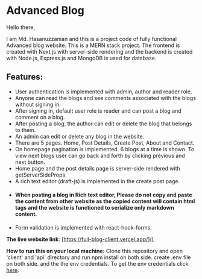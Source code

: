# Advanced Blog

Hello there, 

I am Md. Hasanuzzaman and this is a project code of fully functional Advanced blog website.
This is a MERN stack project. The frontend is created with Next.js with server-side rendering and the backend is created with Node.js, Express.js and MongoDB is used for database. 


## Features:
* User authentication is implemented with admin, author and reader role. 
* Anyone can read the blogs and see comments associated with the blogs without signing in.
* After signing in, default user role is reader and can post a blog and comment on a blog.
* After posting a blog, the author can edit or delete the blog that belongs to them.
* An admin can edit or delete any blog in the website.
* There are 5 pages. Home, Post Details, Create Post, About and Contact.
* On homepage pagination is implemented. 6 blogs at a time is shown. To view next blogs user can go back and forth by clicking previous and next button.
* Home page and the post details page is server-side rendered with getServerSideProps.
* A rich text editor (draft-js) is implemented in the create post page.
* #### When posting a blog in Rich text editor, Please do not copy and paste the content from other website as the copied content will contain html tags and the website is functioned to serialize only markdown content.
* Form validation is implemented with react-hook-forms.

**The live website link**: [https://full-blog-client.vercel.app/]()

**How to run this on your local machine:** Clone this repository and open 'client' and  'api' directory and run npm install on both side.
create .env file on both side. and the the env credentials.
To get the env credentials click [here](https://docs.google.com/document/d/1jXGr4zWDKqrCWRYl9cj5Zud9KCcYh01Aro_s-AXYQdE/edit).
